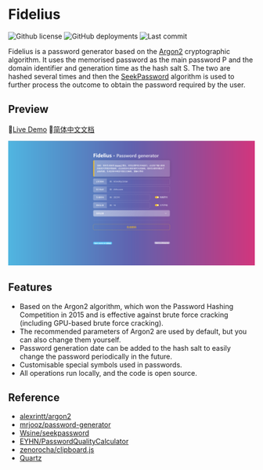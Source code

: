 # Fidelius
![Github license](https://img.shields.io/github/license/Siriusq/Fidelius?style=flat-square)
![GitHub deployments](https://img.shields.io/github/deployments/Siriusq/Fidelius/github-pages?label=Github%20Pages&logo=github&style=flat-square)
![Last commit](https://img.shields.io/github/last-commit/Siriusq/Fidelius?logo=git&style=flat-square)

Fidelius is a password generator based on the [Argon2](https://en.wikipedia.org/wiki/Argon2) cryptographic algorithm. It uses the memorised password as the main password P and the domain identifier and generation time as the hash salt S. The two are hashed several times and then the [SeekPassword](https://github.com/Wsine/seekpassword) algorithm is used to further process the outcome to obtain the password required by the user.

## Preview
🔗[Live Demo](https://siriusq.top/Fidelius/)
🔗[简体中文文档](https://github.com/Siriusq/Fidelius/blob/master/README.md)

![](https://github.com/Siriusq/Fidelius/blob/master/preview.png)

## Features
- Based on the Argon2 algorithm, which won the Password Hashing Competition in 2015 and is effective against brute force cracking (including GPU-based brute force cracking).
- The recommended parameters of Argon2 are used by default, but you can also change them yourself.
- Password generation date can be added to the hash salt to easily change the password periodically in the future.
- Customisable special symbols used in passwords.
- All operations run locally, and the code is open source.

## Reference
- [alexrintt/argon2](https://github.com/alexrintt/argon2)
- [mrjooz/password-generator](https://github.com/mrjooz/password-generator/tree/master)
- [Wsine/seekpassword](https://github.com/Wsine/seekpassword)
- [EYHN/PasswordQualityCalculator](https://github.com/EYHN/PasswordQualityCalculator)
- [zenorocha/clipboard.js](https://github.com/zenorocha/clipboard.js)
- [Quartz](https://bootswatch.com/quartz/)
